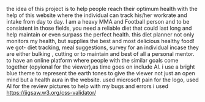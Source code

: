 the idea of this project is to help people reach their optimum health with the help of this website where the individual can track his/her workrate and intake from day to day.
I am a heavy MMA and Football person and to be consistent in those fields, you need a reliable diet that could last long and help maintain or even surpass the perfect health. this diet planner not only monitors my health, but supplies the best and most delicious healthy food!
we got- diet tracking, meal suggestions, survey for an individual incase they are either bulking , cutting or to maintain and best of all a personal mentor.
to have an online platform where people with the similar goals come together (opyional for the viewer),as time goes on include AI.
i use a bright blue theme to represent the earth tones to give the viewer not just an open mind but a health aura in the website.
used microsoft pain for the logo, used AI for the review pictures
to help with my bugs and errors i used https://jigsaw.w3.org/css-validator/
